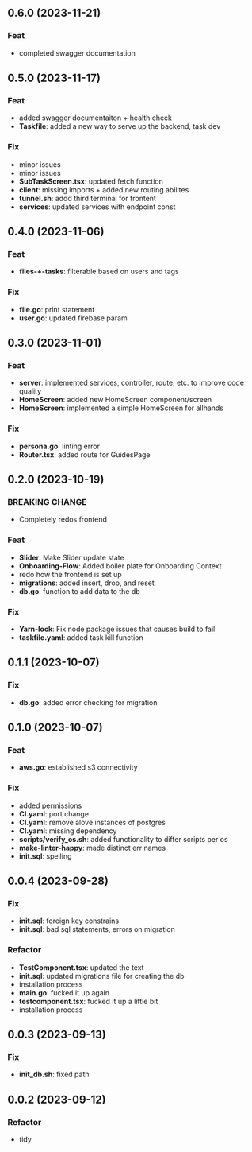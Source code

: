 ## 0.6.0 (2023-11-21)

### Feat

- completed swagger documentation

## 0.5.0 (2023-11-17)

### Feat

- added swagger documentaiton + health check
- **Taskfile**: added a new way to serve up the backend, task dev

### Fix

- minor issues
- minor issues
- **SubTaskScreen.tsx**: updated fetch function
- **client**: missing imports + added new routing abilites
- **tunnel.sh**: addd third terminal for frontent
- **services**: updated services with endpoint const

## 0.4.0 (2023-11-06)

### Feat

- **files-+-tasks**: filterable based on users and tags

### Fix

- **file.go**: print statement
- **user.go**: updated firebase param

## 0.3.0 (2023-11-01)

### Feat

- **server**: implemented services, controller, route, etc. to improve code quality
- **HomeScreen**: added new HomeScreen component/screen
- **HomeScreen**: implemented a simple HomeScreen for allhands

### Fix

- **persona.go**: linting error
- **Router.tsx**: added route for GuidesPage

## 0.2.0 (2023-10-19)

### BREAKING CHANGE

- Completely redos frontend

### Feat

- **Slider**: Make Slider update state
- **Onboarding-Flow**: Added boiler plate for Onboarding Context
- redo how the frontend is set up
- **migrations**: added insert, drop, and reset
- **db.go**: function to add data to the db

### Fix

- **Yarn-lock**: Fix node package issues that causes build to fail
- **taskfile.yaml**: added task kill function

## 0.1.1 (2023-10-07)

### Fix

- **db.go**: added error checking for migration

## 0.1.0 (2023-10-07)

### Feat

- **aws.go**: established s3 connectivity

### Fix

- added permissions
- **CI.yaml**: port change
- **CI.yaml**: remove alove instances of postgres
- **CI.yaml**: missing dependency
- **scripts/verify_os.sh**: added functionality to differ scripts per os
- **make-linter-happy**: made distinct err names
- **init.sql**: spelling

## 0.0.4 (2023-09-28)

### Fix

- **init.sql**: foreign key constrains
- **init.sql**: bad sql statements, errors on migration

### Refactor

- **TestComponent.tsx**: updated the text
- **init.sql**: updated migrations file for creating the db
- installation process
- **main.go**: fucked it up again
- **testcomponent.tsx**: fucked it up a little bit
- installation process

## 0.0.3 (2023-09-13)

### Fix

- **init_db.sh**: fixed path

## 0.0.2 (2023-09-12)

### Refactor

- tidy
